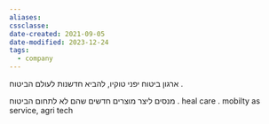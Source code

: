 ```yaml
---
aliases: 
cssclasse: 
date-created: 2021-09-05
date-modified: 2023-12-24
tags:
  - company
---
```


ארגון ביטוח יפני
טוקיו,
להביא חדשנות לעולם הביטוח .

מנסים ליצר מוצרים חדשים שהם לא לתחום הביטוח .
heal care . mobilty as service, agri tech
